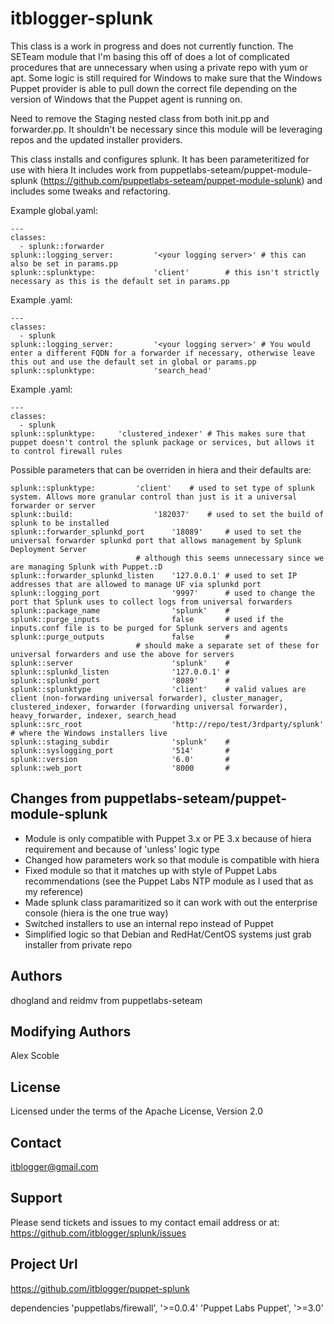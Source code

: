 # itblogger-splunk

This class is a work in progress and does not currently function. The SETeam module that I'm basing this off of
does a lot of complicated procedures that are unnecessary when using a private repo with yum or apt. Some logic is
still required for Windows to make sure that the Windows Puppet provider is able to pull down the correct file
depending on the version of Windows that the Puppet agent is running on.

Need to remove the Staging nested class from both init.pp and forwarder.pp. It shouldn't be necessary since this
module will be leveraging repos and the updated installer providers.


This class installs and configures splunk. It has been parameteritized for use with hiera 
It includes work from puppetlabs-seteam/puppet-module-splunk (https://github.com/puppetlabs-seteam/puppet-module-splunk)
and includes some tweaks and refactoring.

Example global.yaml:

	---
	classes:
	  - splunk::forwarder
	splunk::logging_server:         '<your logging server>' # this can also be set in params.pp
	splunk::splunktype:             'client'		# this isn't strictly necessary as this is the default set in params.pp

Example <splunksearchheadnamehere>.yaml:

	---
	classes:
	  - splunk
	splunk::logging_server:         '<your logging server>' # You would enter a different FQDN for a forwarder if necessary, otherwise leave this out and use the default set in global or params.pp
	splunk::splunktype:             'search_head'

Example <splunkclusteredindexernamehere>.yaml:

	---
	classes:
	  - splunk
	splunk::splunktype:		'clustered_indexer' # This makes sure that puppet doesn't control the splunk package or services, but allows it to control firewall rules

Possible parameters that can be overriden in hiera and their defaults are:

	splunk::splunktype:			'client'	# used to set type of splunk system. Allows more granular control than just is it a universal forwarder or server
	splunk::build:          	 	'182037'	# used to set the build of splunk to be installed
	splunk::forwarder_splunkd_port 		'18089'		# used to set the universal forwarder splunkd port that allows management by Splunk Deployment Server
								# although this seems unnecessary since we are managing Splunk with Puppet.:D
	splunk::forwarder_splunkd_listen	'127.0.0.1'	# used to set IP addresses that are allowed to manage UF via splunkd port
	splunk::logging_port    	      	'9997'		# used to change the port that Splunk uses to collect logs from universal forwarders
	splunk::package_name             	'splunk'	# 
	splunk::purge_inputs             	false		# used if the inputs.conf file is to be purged for Splunk servers and agents
	splunk::purge_outputs            	false		#
								# should make a separate set of these for universal forwarders and use the above for servers
	splunk::server                   	'splunk'	#
	splunk::splunkd_listen           	'127.0.0.1'	#
	splunk::splunkd_port             	'8089'		#
	splunk::splunktype               	'client' 	# valid values are client (non-forwarding universal forwarder), cluster_manager, clustered_indexer, forwarder (forwarding universal forwarder), heavy_forwarder, indexer, search_head
	splunk::src_root                 	'http://repo/test/3rdparty/splunk'	# where the Windows installers live
	splunk::staging_subdir           	'splunk'	#
	splunk::syslogging_port          	'514'		#
	splunk::version                  	'6.0'		#
	splunk::web_port                 	'8000		#

Changes from puppetlabs-seteam/puppet-module-splunk
-------

- Module is only compatible with Puppet 3.x or PE 3.x because of hiera requirement and because of 'unless' logic type
- Changed how parameters work so that module is compatible with hiera
- Fixed module so that it matches up with style of Puppet Labs recommendations (see the Puppet Labs NTP module as I used that as my reference)
- Made splunk class paramaritized so it can work with out the enterprise console (hiera is the one true way)
- Switched installers to use an internal repo instead of Puppet
- Simplified logic so that Debian and RedHat/CentOS systems just grab installer from private repo

Authors
-------
dhogland and reidmv from puppetlabs-seteam

Modifying Authors
-------
Alex Scoble

License
-------
Licensed under the terms of the Apache License, Version 2.0

Contact
-------
itblogger@gmail.com

Support
-------

Please send tickets and issues to my contact email address or at: https://github.com/itblogger/splunk/issues

Project Url
-------
https://github.com/itblogger/puppet-splunk

dependencies 'puppetlabs/firewall', '>=0.0.4'
             'Puppet Labs Puppet', '>=3.0'

